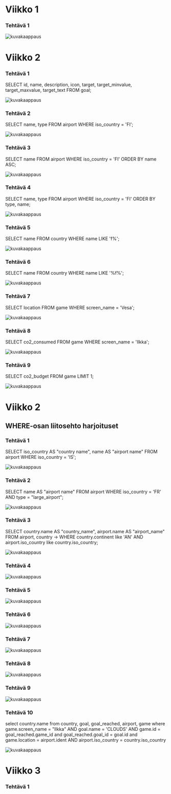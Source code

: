 # Viikko 1

### Tehtävä 1


![kuvakaappaus](viikko1teht1.png)


# Viikko 2

### Tehtävä 1
SELECT id, name, description, icon, target, target_minvalue, target_maxvalue, target_text FROM goal;

![kuvakaappaus](Viikko2Teht1.png)

### Tehtävä 2
 SELECT name, type FROM airport WHERE iso_country = 'FI';

![kuvakaappaus](Viikko2Teht2.png)

### Tehtävä 3
SELECT name FROM airport WHERE iso_country = 'FI' ORDER BY name ASC;

![kuvakaappaus](Viikko2Teht3.png)


### Tehtävä 4
SELECT name, type FROM airport WHERE iso_country = 'FI' ORDER BY type, name;

![kuvakaappaus](Viikko2Teht4.png)


### Tehtävä 5
SELECT name FROM country WHERE name LIKE 'f%';


![kuvakaappaus](Viikko2Teht5.png)


### Tehtävä 6
SELECT name FROM country WHERE name LIKE '%f%';


![kuvakaappaus](Viikko2Teht6.png)


### Tehtävä 7
SELECT location FROM game WHERE screen_name = 'Vesa';

![kuvakaappaus](Viikko2Teht7.png)

### Tehtävä 8
SELECT co2_consumed FROM game WHERE screen_name = 'Ilkka';

![kuvakaappaus](Viikko2Teht8.png)


### Tehtävä 9
SELECT co2_budget FROM game LIMIT 1;

![kuvakaappaus](Viikko2Teht9.png)


# Viikko 2
## WHERE-osan liitosehto harjoituset

### Tehtävä 1
SELECT iso_country AS "country name", name AS "airport name" FROM airport WHERE iso_country = 'IS';


![kuvakaappaus](Viikko2Teht2.1.png)


### Tehtävä 2
SELECT name AS "airport name" FROM airport WHERE iso_country = 'FR' AND type = "large_airport";


![kuvakaappaus](Viikko2Teht2.2.png)


### Tehtävä 3
SELECT country.name AS "country_name", airport.name AS "airport_name" FROM airport, country
    -> WHERE country.continent like 'AN' AND airport.iso_country like country.iso_country;


![kuvakaappaus](Viikko2Teht2.3.png)



### Tehtävä 4



![kuvakaappaus](Viikko2Teht2.4.png)


### Tehtävä 5


![kuvakaappaus](Viikko2Teht2.5.png)


### Tehtävä 6


![kuvakaappaus](Viikko2Teht2.6.png)


### Tehtävä 7



![kuvakaappaus](Viikko2Teht2.7.png)


### Tehtävä 8



![kuvakaappaus](Viikko2Teht2.8.png)


### Tehtävä 9


![kuvakaappaus](Viikko2Teht2.9.png)


### Tehtävä 10
select country.name
     from country, goal, goal_reached, airport, game
    where game.screen_name = "Ilkka" AND goal.name = 'CLOUDS' AND game.id = goal_reached.game_id and goal_reached.goal_id = goal.id and game.location = airport.ident AND airport.iso_country = country.iso_country

![kuvakaappaus](Viikko2Teht2.10.png)



# Viikko 3


### Tehtävä 1














